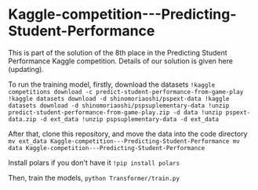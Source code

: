 # Kaggle-competition---Predicting-Student-Performance

This is part of the solution of the 8th place in the Predicting Student Performance Kaggle competition. Details of our solution is given here (updating).

To run the training model, firstly, download the datasets
`
!kaggle competitions download -c predict-student-performance-from-game-play
!kaggle datasets download -d shinomoriaoshi/pspext-data
!kaggle datasets download -d shinomoriaoshi/pspsuplementary-data
!unzip predict-student-performance-from-game-play.zip -d data
!unzip pspext-data.zip -d ext_data
!unzip pspsuplementary-data -d ext_data
`

After that, clone this repository, and move the data into the code directory
`
mv ext_data Kaggle-competition---Predicting-Student-Performance
mv data Kaggle-competition---Predicting-Student-Performance
`

Install polars if you don't have it `!pip install polars`

Then, train the models,
`
python Transformer/train.py
`
